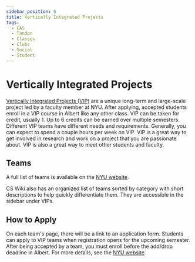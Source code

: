 ```yaml
---
sidebar_position: 6
title: Vertically Integrated Projects
tags:
  - CAS
  - Tandon
  - Classes
  - Clubs
  - Social
  - Student
---
```


# Vertically Integrated Projects

[Vertically Integrated Projects (VIP)](https://engineering.nyu.edu/research-innovation/student-research/vertically-integrated-projects) are a unique long-term and large-scale project led by a faculty member at NYU. After applying, accepted students enroll in a VIP course in Albert like any other class. VIP can be taken for credit, usually 1. Up to 6 credits can be earned over multiple semesters. Different VIP teams have different needs and requirements. Generally, you can expect to spend a couple hours per week on VIP. VIP is a great way to get involved in research and work on a project that you are passionate about. VIP is also a great way to meet other students and faculty.

## Teams

A full list of teams is available on the [NYU website](https://engineering.nyu.edu/research-innovation/student-research/vertically-integrated-projects/vip-teams). 

CS Wiki also has an organized list of teams sorted by category with short descriptions to help quickly differentiate them. They are accessible in the sidebar under VIPs.

## How to Apply

On each team's page, there will be a link to an application form. Students can apply to VIP teams when registration opens for the upcoming semester. After being accepted by a team, you must enroll before the add/drop deadline in Albert. For more details, see the [NYU website](https://engineering.nyu.edu/research-innovation/student-research/vertically-integrated-projects/vip-recruitment).


